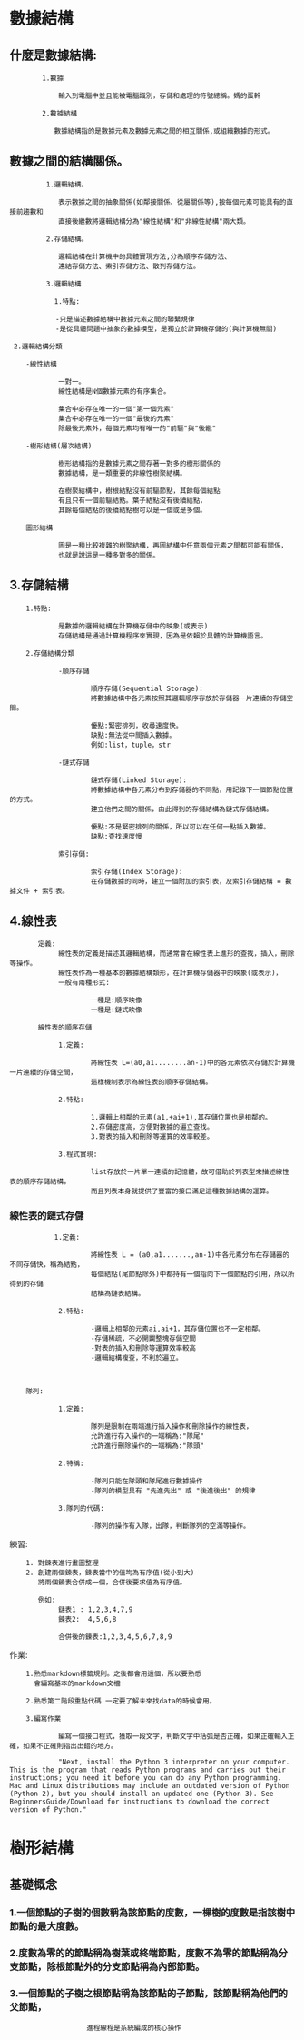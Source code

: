 # 數據結構

##      什麼是數據結構:

            1.數據

                輸入到電腦中並且能被電腦識別，存儲和處理的符號總稱。媽的蛋幹
            
            2.數據結構
           
               數據結構指的是數據元素及數據元素之間的相互關係,或組織數據的形式。

##     數據之間的結構關係。

             1.邏輯結構。

                表示數據之間的抽象關係(如鄰接關係、從屬關係等),按每個元素可能具有的直接前趨數和
                直接後繼數將邏輯結構分為"線性結構"和"非線性結構"兩大類。

             2.存儲結構。

                邏輯結構在計算機中的具體實現方法,分為順序存儲方法、
                連結存儲方法、索引存儲方法、散列存儲方法。
                
             3.邏輯結構
    
               1.特點:

            　　-只是描述數據結構中數據元素之間的聯繫規律
            　　-是從具體問題中抽象的數據模型，是獨立於計算機存儲的(與計算機無關)
    
     2.邏輯結構分類

        -線性結構

                一對一。
                線性結構是N個數據元素的有序集合。
                
                集合中必存在唯一的一個"第一個元素"
                集合中必存在唯一的一個"最後的元素"
                除最後元素外，每個元素均有唯一的"前驅"與"後繼"

        -樹形結構(層次結構)

                樹形結構指的是數據元素之間存著一對多的樹形關係的
                數據結構，是一類重要的非線性樹聚結構。
                
                在樹聚結構中，樹根結點沒有前驅節點，其餘每個結點
                有且只有一個前驅結點。葉子結點沒有後續結點，
                其餘每個結點的後續結點樹可以是一個或是多個。

        圖形結構

                圖是一種比較複雜的樹聚結構，再圖結構中任意兩個元素之間都可能有關係，
                也就是說這是一種多對多的關係。
    
##     3.存儲結構

        1.特點:

                是數據的邏輯結構在計算機存儲中的映象(或表示)
                存儲結構是通過計算機程序來實現，因為是依賴於具體的計算機語言。

        2.存儲結構分類

                -順序存儲 

                        順序存儲(Sequential Storage):
                        將數據結構中各元素按照其邏輯順序存放於存儲器一片連續的存儲空間。

                        優點:緊密排列，收尋速度快。
                        缺點:無法從中間插入數據。
                        例如:list，tuple，str

                -鏈式存儲

                        鏈式存儲(Linked Storage):
                        將數據結構中各元素分布到存儲器的不同點，用記錄下一個節點位置的方式。
                        建立他們之間的關係，由此得到的存儲結構為鏈式存儲結構。

                        優點:不是緊密排列的關係，所以可以在任何一點插入數據。
                        缺點:查找速度慢

                索引存儲:

                        索引存儲(Index Storage):
                        在存儲數據的同時，建立一個附加的索引表，及索引存儲結構 = 數據文件 + 索引表。

##    4.線性表
    
           定義:
                線性表的定義是描述其邏輯結構，而通常會在線性表上進形的查找，插入，刪除等操作。
                線性表作為一種基本的數據結構類形，在計算機存儲器中的映象(或表示)，
                一般有兩種形式:

                        一種是:順序映像
                        一種是:鏈式映像
           
           線性表的順序存儲

                1.定義:

                        將線性表 L=(a0,a1........an-1)中的各元素依次存儲於計算機一片連續的存儲空間，
                        這樣機制表示為線性表的順序存儲結構。

                2.特點:

                        1.邏輯上相鄰的元素(a1,+ai+1),其存儲位置也是相鄰的。 
                        2.存儲密度高，方便對數據的遍立查找。
                        3.對表的插入和刪除等運算的效率較差。
                
                3.程式實現:

                        list存放於一片單一連續的記憶體，故可借助於列表型來描述線性表的順序存儲結構，
                        而且列表本身就提供了豐富的接口滿足這種數據結構的運算。
        
###          線性表的鏈式存儲


               1.定義:

                        將線性表 L = (a0,a1.......,an-1)中各元素分布在存儲器的不同存儲快，稱為結點，
                        每個結點(尾節點除外)中都持有一個指向下一個節點的引用，所以所得到的存儲
                        結構為鏈表結構。

                2.特點:

                        -邏輯上相鄰的元素ai,ai+1，其存儲位置也不一定相鄰。
                        -存儲稀疏，不必開闢整塊存儲空間
                        -對表的插入和刪除等運算效率較高
                        -邏輯結構複查，不利於遍立。


        
        隊列:

                1.定義:

                        隊列是限制在兩端進行插入操作和刪除操作的線性表，
                        允許進行存入操作的一端稱為:"隊尾"
                        允許進行刪除操作的一端稱為:"隊頭"
                
                2.特稱:

                        -隊列只能在隊頭和隊尾進行數據操作
                        -隊列的模型具有 "先進先出" 或 "後進後出" 的規律

                3.隊列的代碼:

                        -隊列的操作有入隊，出隊，判斷隊列的空滿等操作。


練習:

        1. 對鍊表進行畫圖整理
        2. 創建兩個鍊表，鍊表當中的值均為有序值(從小到大)
           將兩個鍊表合併成一個，合併後要求值為有序值。
           
           例如:
                鏈表1 : 1,2,3,4,7,9
                鍊表2:  4,5,6,8

                合併後的鍊表:1,2,3,4,5,6,7,8,9

作業:

        1.熟悉markdown標籤規則。之後都會用這個，所以要熟悉
          會編寫基本的markdown文檔
        
        2.熟悉第二階段重點代碼 一定要了解未來找data的時候會用。

        3.編寫作業

                編寫一個接口程式，獲取一段文字，判斷文字中括弧是否正確，如果正確輸入正確，如果不正確則指出出錯的地方。

                "Next, install the Python 3 interpreter on your computer. This is the program that reads Python programs and carries out their instructions; you need it before you can do any Python programming. Mac and Linux distributions may include an outdated version of Python (Python 2), but you should install an updated one (Python 3). See BeginnersGuide/Download for instructions to download the correct version of Python."

# 樹形結構

##      基礎概念

###             1.一個節點的子樹的個數稱為該節點的度數，一棵樹的度數是指該樹中節點的最大度數。

###             2.度數為零的的節點稱為樹葉或終端節點，度數不為零的節點稱為分支節點，除根節點外的分支節點稱為內部節點。

###             3.一個節點的子樹之根節點稱為該節點的子節點，該節點稱為他們的父節點，
                       進程線程是系統編成的核心操作






